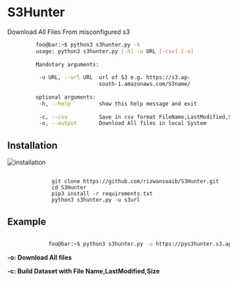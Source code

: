 # S3Hunter
Download All Files From misconfigured s3 

```bash
         foo@bar:~$ python3 s3hunter.py -h
         usage: python3 s3hunter.py [-h] -u URL [-csv] [-o]
         
         Mandotary arguments:
         
          -u URL, --url URL  url of S3 e.g. https://s3.ap-
                             south-1.amazonaws.com/S3name/
         
         optional arguments:
          -h, --help         show this help message and exit
         
          -c, --csv          Save in csv format FileName,LastModified,Size 
          -o, --output       Download All files in local System
  ```


## Installation

 ![installation](https://user-images.githubusercontent.com/29729380/83110425-adf73800-a0e0-11ea-83df-ea3b1f009424.png)

```console

              git clone https://github.com/rizwansoaib/S3Hunter.git
              cd S3Hunter
              pip3 install -r requirements.txt
              python3 s3hunter.py -u s3url 
  ```
              
  ## Example
  ```bash
  
               foo@bar:~$ python3 s3hunter.py -u https://pys3hunter.s3.ap-south-1.amazonaws.com/ -c -o
  ```

                
   **-o:    Download All files**
   
   **-c:    Build Dataset with File Name,LastModified,Size**

          
